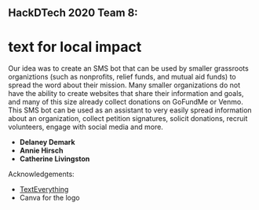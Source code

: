 ## HackDTech 2020 Team 8:
# text for local impact

Our idea was to create an SMS bot that can be used by smaller grassroots organiztions (such as nonprofits, relief funds, and mutual aid funds) to spread the word about their mission. Many smaller organizations do not have the ability to create websites that share their information and goals, and many of this size already collect donations on GoFundMe or Venmo. This SMS bot can be used as an assistant to very easily spread information about an organization, collect petition signatures, solicit donations, recruit volunteers, engage with social media and more.
- **Delaney Demark** 
- **Annie Hirsch** 
- **Catherine Livingston**

Acknowledgements:
- [TextEverything](https://github.com/DanielCordell/TextEverything) 
- Canva for the logo
